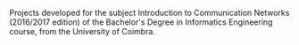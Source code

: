 Projects developed for the subject Introduction to Communication Networks (2016/2017 edition) of the Bachelor's Degree in Informatics Engineering course, from the University of Coimbra.